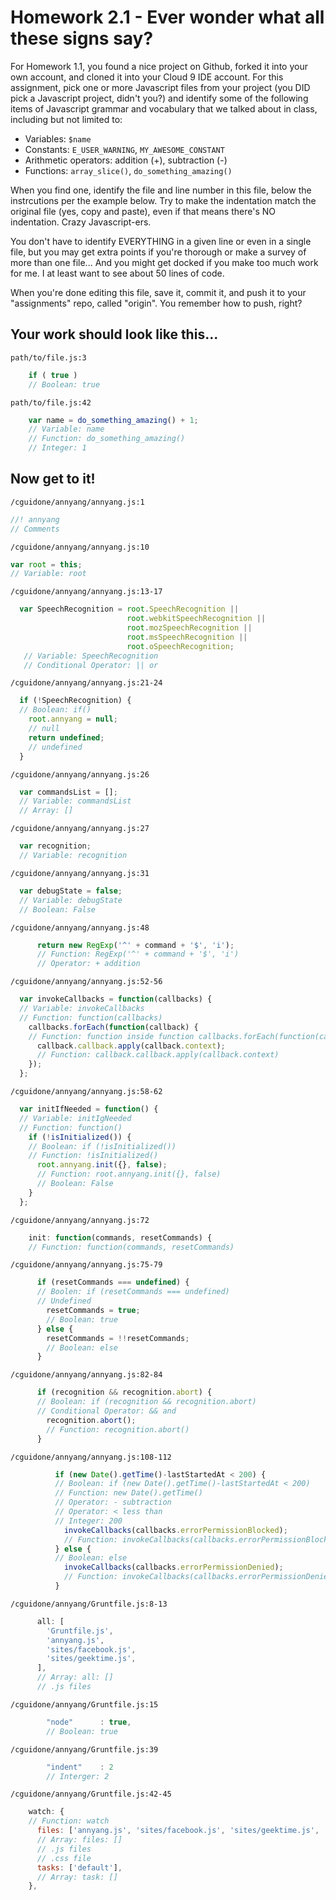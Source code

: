 # Homework 2.1 - Ever wonder what all these signs say?

For Homework 1.1, you found a nice project on Github, forked it into your own account, and cloned it into your Cloud 9 IDE account. For this assignment, pick one or more Javascript files from your project (you DID pick a Javascript project, didn't you?) and identify some of the following items of Javascript grammar and vocabulary that we talked about in class, including but not limited to:

* Variables: `$name`
* Constants: `E_USER_WARNING`, `MY_AWESOME_CONSTANT`
* Arithmetic operators: addition (+), subtraction (-)
* Functions: `array_slice()`, `do_something_amazing()`

When you find one, identify the file and line number in this file, below the instrcutions per the example below. Try to make the indentation match the original file (yes, copy and paste), even if that means there's NO indentation. Crazy Javascript-ers.

You don't have to identify EVERYTHING in a given line or even in a single file, but you may get extra points if you're thorough or make a survey of more than one file... And you might get docked if you make too much work for me. I at least want to see about 50 lines of code.

When you're done editing this file, save it, commit it, and push it to your "assignments" repo, called "origin". You remember how to push, right?

## Your work should look like this...

`path/to/file.js:3`
```javascript
    if ( true )
    // Boolean: true
```

`path/to/file.js:42`
```javascript
    var name = do_something_amazing() + 1;
    // Variable: name
    // Function: do_something_amazing()
    // Integer: 1
```

## Now get to it!

`/cguidone/annyang/annyang.js:1`
```javascript
//! annyang
// Comments
```

`/cguidone/annyang/annyang.js:10`
```javascript
var root = this;
// Variable: root
```

`/cguidone/annyang/annyang.js:13-17`
```javascript
  var SpeechRecognition = root.SpeechRecognition ||
                          root.webkitSpeechRecognition ||
                          root.mozSpeechRecognition ||
                          root.msSpeechRecognition ||
                          root.oSpeechRecognition;
   // Variable: SpeechRecognition
   // Conditional Operator: || or
```

`/cguidone/annyang/annyang.js:21-24`
```javascript
  if (!SpeechRecognition) {
  // Boolean: if()
    root.annyang = null;
    // null
    return undefined;
    // undefined
  }
```

`/cguidone/annyang/annyang.js:26`
```javascript
  var commandsList = [];
  // Variable: commandsList
  // Array: []
```

`/cguidone/annyang/annyang.js:27`
```javascript  
  var recognition;
  // Variable: recognition
```

`/cguidone/annyang/annyang.js:31`
```javascript  
  var debugState = false;
  // Variable: debugState
  // Boolean: False
```

`/cguidone/annyang/annyang.js:48`
```javascript  
      return new RegExp('^' + command + '$', 'i');
      // Function: RegExp('^' + command + '$', 'i')
      // Operator: + addition
```

`/cguidone/annyang/annyang.js:52-56`
```javascript  
  var invokeCallbacks = function(callbacks) {
  // Variable: invokeCallbacks
  // Function: function(callbacks)
    callbacks.forEach(function(callback) {
    // Function: function inside function callbacks.forEach(function(callback)
      callback.callback.apply(callback.context);
      // Function: callback.callback.apply(callback.context)
    });
  };
```

`/cguidone/annyang/annyang.js:58-62`
```javascript  
  var initIfNeeded = function() {
  // Variable: initIgNeeded
  // Function: function()
    if (!isInitialized()) {
    // Boolean: if (!isInitialized())
    // Function: !isInitialized()
      root.annyang.init({}, false);
      // Function: root.annyang.init({}, false)
      // Boolean: False
    }
  };
```

`/cguidone/annyang/annyang.js:72`
```javascript  
    init: function(commands, resetCommands) {
    // Function: function(commands, resetCommands)
```

`/cguidone/annyang/annyang.js:75-79`
```javascript  
      if (resetCommands === undefined) {
      // Boolen: if (resetCommands === undefined)
      // Undefined
        resetCommands = true;
        // Boolean: true
      } else {
        resetCommands = !!resetCommands;
        // Boolean: else
      }
```

`/cguidone/annyang/annyang.js:82-84`
```javascript  
      if (recognition && recognition.abort) {
      // Boolean: if (recognition && recognition.abort)
      // Conditional Operator: && and
        recognition.abort();
        // Function: recognition.abort()
      }
```

`/cguidone/annyang/annyang.js:108-112`
```javascript  
          if (new Date().getTime()-lastStartedAt < 200) {
          // Boolean: if (new Date().getTime()-lastStartedAt < 200)
          // Function: new Date().getTime()
          // Operator: - subtraction
          // Operator: < less than
          // Integer: 200
            invokeCallbacks(callbacks.errorPermissionBlocked);
            // Function: invokeCallbacks(callbacks.errorPermissionBlocked)
          } else {
          // Boolean: else
            invokeCallbacks(callbacks.errorPermissionDenied);
            // Function: invokeCallbacks(callbacks.errorPermissionDenied)
          }
```

`/cguidone/annyang/Gruntfile.js:8-13`
```javascript  
      all: [
        'Gruntfile.js',
        'annyang.js',
        'sites/facebook.js',
        'sites/geektime.js',
      ],
      // Array: all: []
      // .js files
```

`/cguidone/annyang/Gruntfile.js:15`
```javascript  
        "node"      : true,
        // Boolean: true
```

`/cguidone/annyang/Gruntfile.js:39`
```javascript  
        "indent"    : 2
        // Interger: 2
```

`/cguidone/annyang/Gruntfile.js:42-45`
```javascript  
    watch: {
    // Function: watch
      files: ['annyang.js', 'sites/facebook.js', 'sites/geektime.js', 'demo/css/main.css', '!**/node_modules/**'],
      // Array: files: []
      // .js files
      // .css file
      tasks: ['default'],
      // Array: task: []
    },
```